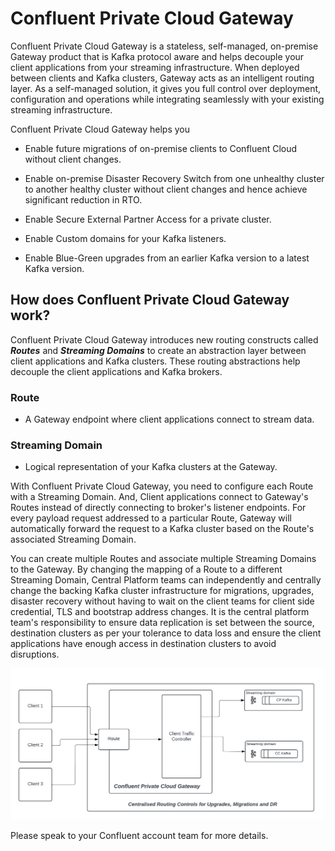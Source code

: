 # Confluent Private Cloud Gateway

Confluent Private Cloud Gateway is a stateless, self-managed, on-premise Gateway product that is Kafka protocol aware and helps decouple your client applications from your streaming infrastructure. When deployed between clients and Kafka clusters, Gateway acts as an intelligent routing layer. As a self-managed solution, it gives you full control over deployment, configuration and operations while integrating seamlessly with your existing streaming infrastructure.

Confluent Private Cloud Gateway helps you 


- Enable future migrations of on-premise clients to Confluent Cloud without client changes.

- Enable on-premise Disaster Recovery Switch from one unhealthy cluster to another healthy cluster without client changes and hence achieve significant reduction in RTO.

- Enable Secure External Partner Access for a private cluster.

- Enable Custom domains for your Kafka listeners.

- Enable Blue-Green upgrades from an earlier Kafka version to a latest Kafka version.


## How does Confluent Private Cloud Gateway work?

Confluent Private Cloud Gateway introduces new routing constructs called ***Routes*** and ***Streaming Domains*** to create an abstraction layer between client applications and Kafka clusters. These routing abstractions help decouple the client applications and Kafka brokers.

### Route
- A Gateway endpoint where client applications connect to stream data.

### Streaming Domain 
- Logical representation of your Kafka clusters at the Gateway.

With Confluent Private Cloud Gateway, you need to configure each Route with a Streaming Domain. And, Client applications connect to Gateway's Routes instead of directly connecting to broker's listener endpoints. For every payload request addressed to a particular Route, Gateway will automatically forward the request to a Kafka cluster based on the Route's associated Streaming Domain. 

You can create multiple Routes and associate multiple Streaming Domains to the Gateway. By changing the mapping of a Route to a different Streaming Domain, Central Platform teams can independently and centrally change the backing Kafka cluster infrastructure for migrations, upgrades, disaster recovery without having to wait on the client teams for client side credential, TLS and bootstrap address changes. It is the central platform team's responsibility to ensure data replication is set between the source, destination clusters as per your tolerance to data loss and ensure the client applications have enough access in destination clusters to avoid disruptions. 

<div align="center">
  <img src="assets/CPC-Gateway-Intro.png" alt="CPC Gateway Intro" width="600">
</div>



Please speak to your Confluent account team for more details.







